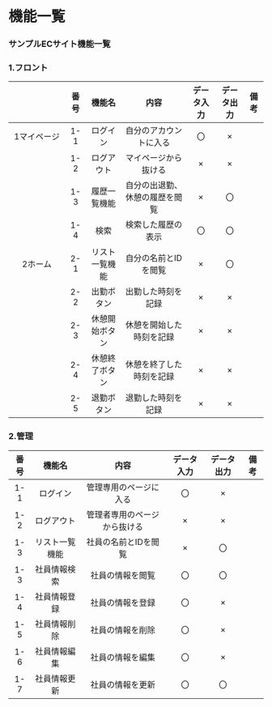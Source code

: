 # 機能一覧

 ### サンプルECサイト機能一覧

### 1.フロント
|          |番号|機能名|内容|データ入力|データ出力|備考|
|:--------:|:---:|:---:|:---:|:---:|:---:|:---:|
|1マイページ|1-1|ログイン|自分のアカウントに入る|〇|×||
|　　　　　　|1-2|ログアウト|マイページから抜ける|×|×||
|           |1-3|履歴一覧機能|自分の出退勤、休憩の履歴を閲覧|×|〇||
|           |1-4|検索|検索した履歴の表示|〇|〇||
|2ホーム     |2-1|リスト一覧機能|自分の名前とIDを閲覧|×|〇||
|           |2-2|出勤ボタン|出勤した時刻を記録|×|×||
|           |2-3|休憩開始ボタン|休憩を開始した時刻を記録|×|×||
|           |2-4|休憩終了ボタン|休憩を終了した時刻を記録|×|×||
|           |2-5|退勤ボタン|退勤した時刻を記録|×|×||

 

### 2.管理
|番号|機能名|内容|データ入力|データ出力|備考|
|:---:|:---:|:---:|:---:|:---:|:---:|
|1-1|ログイン|管理専用のページに入る|〇|×||
|1-2|ログアウト|管理者専用のページから抜ける|×|×||
|1-3|リスト一覧機能|社員の名前とIDを閲覧|×|〇||
|1-3|社員情報検索|社員の情報を閲覧|〇|〇||
|1-4|社員情報登録|社員の情報を登録|〇|×||
|1-5|社員情報削除|社員の情報を削除|〇|×|
|1-6|社員情報編集|社員の情報を編集|〇|×||
|1-7|社員情報更新|社員の情報を更新|〇|〇||
